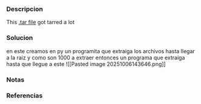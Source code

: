 ### Descripcion
This [.tar file](https://jupiter.challenges.picoctf.org/static/52084b5ad360b25f9af83933114324e0/1000.tar) got tarred a lot

### Solucion
en este creamos en py un programita que extraiga los archivos hasta llegar a la raiz y como son 1000 a extraer entonces un programa que extraiga hasta que llegue a este
![[Pasted image 20251006143646.png]]
### Notas


### Referencias
